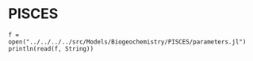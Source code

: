 # PISCES

```@example
f = open("../../../../src/Models/Biogeochemistry/PISCES/parameters.jl")
println(read(f, String))
```